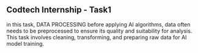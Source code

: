 ## Codtech Internship - Task1
in this task,  DATA PROCESSING
before applying AI algorithms, data often needs to be preprocessed to
ensure its quality and suitability for analysis. This task involves cleaning,
transforming, and preparing raw data for AI model training.
